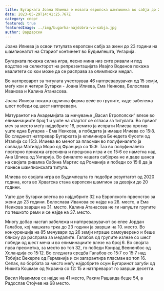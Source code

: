 ```yaml
---
title: Бугарката Јоана Илиева е новата европска шампионка во сабја до 23 години
date: 2023-05-29T14:41:25.767Z
category: спорт
featured: true
featuredImage: ../img/bugarka-najdobra-vo-sabja.jpg
author: Вардарски
---
```

Јоана Илиева ја освои титулата европски сабја за жени до 23 години на шампионатот на Стариот континент во Будимпешта, Унгарија.

Бугарката покажа силна игра, лесно мина низ сите ривали и под водство на селекторот на репрезентацијата Ивајло Воденов покажа квалитети со кои може да се расправа за олимписки медал.

Во натпреварот за титулата учествуваа 46 натпреварувачки од 15 земји, меѓу кои и четири Бугарки - Јоана Илиева, Ема Неикова, Белослава Иванова и Калина Атанасова.

Јоана Илиева покажа одлична форма веќе во групите, каде забележа шест победи од шест натпревари.

Матурантот на Академијата за мечување „Васил Етрополски“ влезе во елиминациите број 1 и уште на стартот се огласи за титулата. Во првиот меч за место меѓу најдобрите 16, ремито ја испрати Илиева против уште една Бугарка - Ема Неикова, а победата ја имаше Илиева со 15:8. Во следниот натпревар Бугарката ја елиминира Бенедета Фусети од Италија со 15:3. Илиева во мечот за пласман во полуфиналето ја совлада Матилда Моро од Франција со 15:9. Таа во полуфиналето повторно прикажа агресивна и прецизна игра и со 15:6 се наметна над Ана Шпиец од Унгарија. Во финалето нашата сабјерка не и даде шанса на својата ривалка Сабина Мартис од Романија и победи со 15:8 да ја понесе шампионската титула.

Илиева со својата игра во Будимпешта го подобри резултатот од 2020 година, кога во Хрватска стана европски шампион за девојки до 20 години.

Уште две Бугарки влегоа во најдобрите 32 на Европското првенство за жени до 23 години. Белослава Иванова се најде на 28. место, а Ема Неикова заврши на 31. место. Калина Атанасова не ги напушти групите по тешкото реми и се најде на 37. место.

Многу добар настап забележа и натпреварувачот во епее Јордан Галабов, кој машката трка до 23 години ја заврши на 10. место. Во конкуренција на 85 мечувари од 26 земји играше самоуверено и беше блиску до расправа за медалите. Галабов од групите излезе со шест победи од шест меча и во елиминациите влезе на број 6. Во својата прва пресметка, за место во топ 32, го победи Конрад Веененбос од Холандија со 15:12. Во следната средба Галабов со 15:7 со 15:7 над Тобијас Векерле од Германија и си загарантира пласман во топ 16. Сепак, во борбата за место меѓу најдобрите осум Бугаринот загуби од Никита Кошман од Украина со 12: 15 и натпреварот го заврши десетти.

Васил Ивакимов се најде на 41 место, Рахим Рашаида беше 54, а Радослав Стојчев на 68 место.